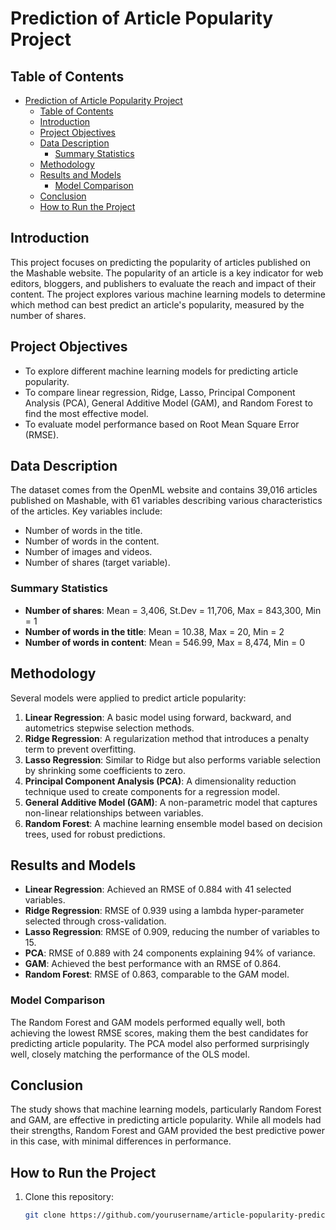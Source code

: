 # Prediction of Article Popularity Project

## Table of Contents
- [Prediction of Article Popularity Project](#prediction-of-article-popularity-project)
  - [Table of Contents](#table-of-contents)
  - [Introduction](#introduction)
  - [Project Objectives](#project-objectives)
  - [Data Description](#data-description)
    - [Summary Statistics](#summary-statistics)
  - [Methodology](#methodology)
  - [Results and Models](#results-and-models)
    - [Model Comparison](#model-comparison)
  - [Conclusion](#conclusion)
  - [How to Run the Project](#how-to-run-the-project)

## Introduction
This project focuses on predicting the popularity of articles published on the Mashable website. The popularity of an article is a key indicator for web editors, bloggers, and publishers to evaluate the reach and impact of their content. The project explores various machine learning models to determine which method can best predict an article's popularity, measured by the number of shares.

## Project Objectives
- To explore different machine learning models for predicting article popularity.
- To compare linear regression, Ridge, Lasso, Principal Component Analysis (PCA), General Additive Model (GAM), and Random Forest to find the most effective model.
- To evaluate model performance based on Root Mean Square Error (RMSE).

## Data Description
The dataset comes from the OpenML website and contains 39,016 articles published on Mashable, with 61 variables describing various characteristics of the articles. Key variables include:
- Number of words in the title.
- Number of words in the content.
- Number of images and videos.
- Number of shares (target variable).

### Summary Statistics
- **Number of shares**: Mean = 3,406, St.Dev = 11,706, Max = 843,300, Min = 1
- **Number of words in the title**: Mean = 10.38, Max = 20, Min = 2
- **Number of words in content**: Mean = 546.99, Max = 8,474, Min = 0

## Methodology
Several models were applied to predict article popularity:
1. **Linear Regression**: A basic model using forward, backward, and autometrics stepwise selection methods.
2. **Ridge Regression**: A regularization method that introduces a penalty term to prevent overfitting.
3. **Lasso Regression**: Similar to Ridge but also performs variable selection by shrinking some coefficients to zero.
4. **Principal Component Analysis (PCA)**: A dimensionality reduction technique used to create components for a regression model.
5. **General Additive Model (GAM)**: A non-parametric model that captures non-linear relationships between variables.
6. **Random Forest**: A machine learning ensemble model based on decision trees, used for robust predictions.

## Results and Models
- **Linear Regression**: Achieved an RMSE of 0.884 with 41 selected variables.
- **Ridge Regression**: RMSE of 0.939 using a lambda hyper-parameter selected through cross-validation.
- **Lasso Regression**: RMSE of 0.909, reducing the number of variables to 15.
- **PCA**: RMSE of 0.889 with 24 components explaining 94% of variance.
- **GAM**: Achieved the best performance with an RMSE of 0.864.
- **Random Forest**: RMSE of 0.863, comparable to the GAM model.

### Model Comparison
The Random Forest and GAM models performed equally well, both achieving the lowest RMSE scores, making them the best candidates for predicting article popularity. The PCA model also performed surprisingly well, closely matching the performance of the OLS model.

## Conclusion
The study shows that machine learning models, particularly Random Forest and GAM, are effective in predicting article popularity. While all models had their strengths, Random Forest and GAM provided the best predictive power in this case, with minimal differences in performance. 

## How to Run the Project
1. Clone this repository:
   ```bash
   git clone https://github.com/yourusername/article-popularity-prediction.git
